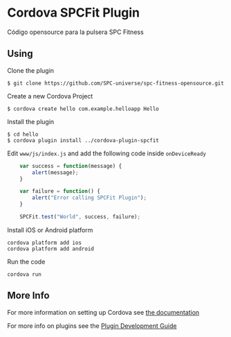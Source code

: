 # Cordova SPCFit Plugin

Código opensource para la pulsera SPC Fitness

## Using

Clone the plugin

    $ git clone https://github.com/SPC-universe/spc-fitness-opensource.git

Create a new Cordova Project

    $ cordova create hello com.example.helloapp Hello
    
Install the plugin

    $ cd hello
    $ cordova plugin install ../cordova-plugin-spcfit
    

Edit `www/js/index.js` and add the following code inside `onDeviceReady`

```js
    var success = function(message) {
        alert(message);
    }

    var failure = function() {
        alert("Error calling SPCFit Plugin");
    }

    SPCFit.test("World", success, failure);
```

Install iOS or Android platform

    cordova platform add ios
    cordova platform add android
    
Run the code

    cordova run 

## More Info

For more information on setting up Cordova see [the documentation](http://cordova.apache.org/docs/en/4.0.0/guide_cli_index.md.html#The%20Command-Line%20Interface)

For more info on plugins see the [Plugin Development Guide](http://cordova.apache.org/docs/en/4.0.0/guide_hybrid_plugins_index.md.html#Plugin%20Development%20Guide)
